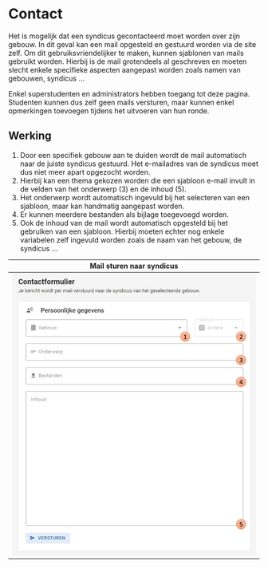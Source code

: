 # Contact
Het is mogelijk dat een syndicus gecontacteerd moet worden over zijn gebouw.
In dit geval kan een mail opgesteld en gestuurd worden via de site zelf.
Om dit gebruiksvriendelijker te maken, kunnen sjablonen van mails gebruikt worden.
Hierbij is de mail grotendeels al geschreven en moeten slecht enkele specifieke aspecten aangepast worden zoals namen van gebouwen, syndicus ...

Enkel superstudenten en administrators hebben toegang tot deze pagina.
Studenten kunnen dus zelf geen mails versturen,
maar kunnen enkel opmerkingen toevoegen tijdens het uitvoeren van hun ronde.

## Werking
1. Door een specifiek gebouw aan te duiden wordt de mail automatisch naar de juiste syndicus gestuurd.
Het e-mailadres van de syndicus moet dus niet meer apart opgezocht worden.
2. Hierbij kan een thema gekozen worden die een sjabloon e-mail invult in de velden van het onderwerp (3) en de inhoud (5).
3. Het onderwerp wordt automatisch ingevuld bij het selecteren van een sjabloon, maar kan handmatig aangepast worden.
4. Er kunnen meerdere bestanden als bijlage toegevoegd worden.
5. Ook de inhoud van de mail wordt automatisch opgesteld bij het gebruiken van een sjabloon.
Hierbij moeten echter nog enkele variabelen zelf ingevuld worden zoals de naam van het gebouw, de syndicus ...


| Mail sturen naar syndicus  |
|:--------------------------:|
| ![](../assets/contact.jpg) |

